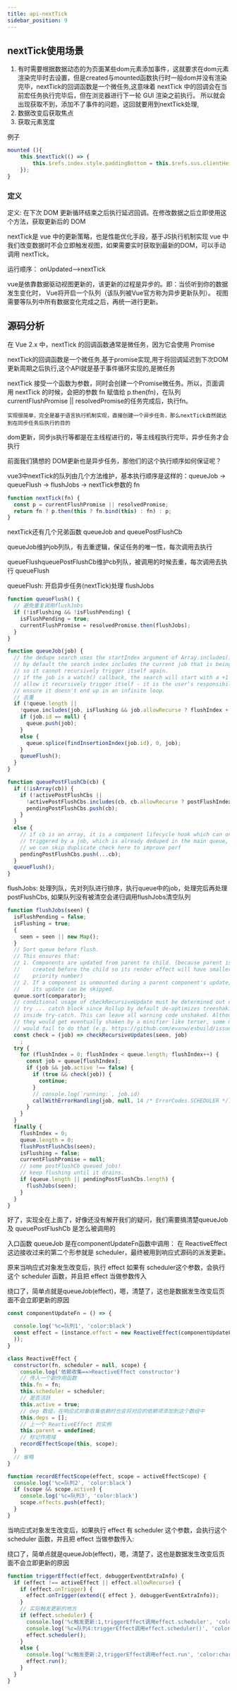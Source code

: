 ```yaml
---
title: api-nextTick
sidebar_position: 9
---
```


## nextTick使用场景
1. 有时需要根据数据动态的为页面某些dom元素添加事件，这就要求在dom元素渲染完毕时去设置，但是created与mounted函数执行时一般dom并没有渲染完毕，nextTick的回调函数是一个微任务,这意味着 nextTick 中的回调会在当前宏任务执行完毕后，但在浏览器进行下一轮 GUI 渲染之前执行。
所以就会出现获取不到，添加不了事件的问题，这回就要用到nextTick处理,
2. 数据改变后获取焦点
3. 获取元素宽度

例子
```js
mounted (){
    this.$nextTick(() => {
        this.$refs.index.style.paddingBottom = this.$refs.sus.clientHeight + 'px';
    });
}
```

### 定义
定义: 在下次 DOM 更新循环结束之后执行延迟回调。在修改数据之后立即使用这个方法，获取更新后的 DOM

nextTick是 vue 中的更新策略，也是性能优化手段，基于JS执行机制实现
vue 中我们改变数据时不会立即触发视图，如果需要实时获取到最新的DOM，可以手动调用 nextTick。

运行顺序：
onUpdated-->nextTick

vue是依靠数据驱动视图更新的，该更新的过程是异步的。即：当侦听到你的数据发生变化时， Vue将开启一个队列（该队列被Vue官方称为异步更新队列）。
视图需要等队列中所有数据变化完成之后，再统一进行更新。

## 源码分析
在 Vue 2.x 中，nextTick 的回调函数通常是微任务，因为它会使用 Promise

nextTick的回调函数是一个微任务,基于promise实现,用于将回调延迟到下次DOM更新周期之后执行,这个API就是基于事件循环实现的,是微任务

nextTick 接受一个函数为参数，同时会创建一个Promise微任务。所以，页面调用 nextTick 的时候，会把的参数 fn 赋值给 p.then(fn)，在队列currentFlushPromise || resolvedPromise的任务完成后，执行fn。

`实现很简单，完全是基于语言执行机制实现，直接创建一个异步任务，那么​​nextTick​​自然就达到在同步任务后执行的目的`

dom更新，同步js执行等都是在主线程进行的，等主线程执行完毕，异步任务才会执行

前面我们猜想的 ​​DOM​​ 更新也是异步任务，那他们的这个执行顺序如何保证呢？

vue3中nextTick的队列由几个方法维护，基本执行顺序是这样的：queueJob -> queueFlush -> flushJobs -> nextTick参数的 fn
```js
function nextTick(fn) {
  const p = currentFlushPromise || resolvedPromise;
  return fn ? p.then(this ? fn.bind(this) : fn) : p;
}
```

​nextTick​​还有几个兄弟函数
queueJob and queuePostFlushCb

​​queueJob​​​ 维护job列队，有去重逻辑，保证任务的唯一性，每次调用去执行 

​​queueFlush​​​​​​queuePostFlushCb​​​ 维护cb列队，被调用的时候去重，每次调用去执行 ​​queueFlush​​

queueFlush:
开启异步任务(nextTick)处理 ​​flushJobs​​
```js
function queueFlush() {
  // 避免重复调用flushJobs
  if (!isFlushing && !isFlushPending) {
    isFlushPending = true;
    currentFlushPromise = resolvedPromise.then(flushJobs);
  }
}

function queueJob(job) {
  // the dedupe search uses the startIndex argument of Array.includes()
  // by default the search index includes the current job that is being run
  // so it cannot recursively trigger itself again.
  // if the job is a watch() callback, the search will start with a +1 index to
  // allow it recursively trigger itself - it is the user's responsibility to
  // ensure it doesn't end up in an infinite loop.
  // 去重 
  if (!queue.length ||
    !queue.includes(job, isFlushing && job.allowRecurse ? flushIndex + 1 : flushIndex)) {
    if (job.id == null) {
      queue.push(job);
    }
    else {
      queue.splice(findInsertionIndex(job.id), 0, job);
    }
    queueFlush();
  }
}

function queuePostFlushCb(cb) {
  if (!isArray(cb)) {
    if (!activePostFlushCbs ||
      !activePostFlushCbs.includes(cb, cb.allowRecurse ? postFlushIndex + 1 : postFlushIndex)) {
      pendingPostFlushCbs.push(cb);
    }
  }
  else {
    // if cb is an array, it is a component lifecycle hook which can only be
    // triggered by a job, which is already deduped in the main queue, so
    // we can skip duplicate check here to improve perf
    pendingPostFlushCbs.push(...cb);
  }
  queueFlush();
}
```

flushJobs:
处理列队，先对列队进行排序，执行​​queue​​​中的​​job​​​，处理完后再处理​​postFlushCbs​​​, 如果队列没有被清空会递归调用​​flushJobs​​清空队列
```js
function flushJobs(seen) {
  isFlushPending = false;
  isFlushing = true;
  {
    seen = seen || new Map();
  }
  // Sort queue before flush.
  // This ensures that:
  // 1. Components are updated from parent to child. (because parent is always
  //    created before the child so its render effect will have smaller
  //    priority number)
  // 2. If a component is unmounted during a parent component's update,
  //    its update can be skipped.
  queue.sort(comparator);
  // conditional usage of checkRecursiveUpdate must be determined out of
  // try ... catch block since Rollup by default de-optimizes treeshaking
  // inside try-catch. This can leave all warning code unshaked. Although
  // they would get eventually shaken by a minifier like terser, some minifiers
  // would fail to do that (e.g. https://github.com/evanw/esbuild/issues/1610)
  const check = (job) => checkRecursiveUpdates(seen, job)
    ;
  try {
    for (flushIndex = 0; flushIndex < queue.length; flushIndex++) {
      const job = queue[flushIndex];
      if (job && job.active !== false) {
        if (true && check(job)) {
          continue;
        }
        // console.log(`running:`, job.id)
        callWithErrorHandling(job, null, 14 /* ErrorCodes.SCHEDULER */);
      }
    }
  }
  finally {
    flushIndex = 0;
    queue.length = 0;
    flushPostFlushCbs(seen);
    isFlushing = false;
    currentFlushPromise = null;
    // some postFlushCb queued jobs!
    // keep flushing until it drains.
    if (queue.length || pendingPostFlushCbs.length) {
      flushJobs(seen);
    }
  }
}
```

好了，实现全在上面了，好像还没有解开我们的疑问，我们需要搞清楚 ​​queueJob​​​ 及 ​​queuePostFlushCb​​ 是怎么被调用的


入口函数 queueJob 是在componentUpdateFn函数中调用：
在 ReactiveEffect 这边接收过来的第二个形参就是 scheduler，最终被用到响应式源码的派发更新。

原来当响应式对象发生改变后，执行 ​​effect​​​ 如果有 ​​scheduler​​​ 这个参数，会执行这个 ​​scheduler​​​ 函数，并且把 ​​effect​​ 当做参数传入

绕口了，简单点就是 ​​queueJob(effect)​​，嗯，清楚了，这也是数据发生改变后页面不会立即更新的原因
```js
const componentUpdateFn = () => {

  console.log('%c=队列1', 'color:black')
  const effect = (instance.effect = new ReactiveEffect(componentUpdateFn, () => queueJob(update), instance.scope // track it in component's effect scope
  ));
}

class ReactiveEffect {
  constructor(fn, scheduler = null, scope) {
    console.log('依赖收集==>ReactiveEffect constructor')
    // 传入一个副作用函数
    this.fn = fn;
    this.scheduler = scheduler;
    // 是否活跃
    this.active = true;
    // dep 数组，在响应式对象收集依赖时也会将对应的依赖项添加到这个数组中
    this.deps = [];
    // 上一个 ReactiveEffect 的实例
    this.parent = undefined;
    // 标记作用域
    recordEffectScope(this, scope);
  }
  // 省略
}

function recordEffectScope(effect, scope = activeEffectScope) {
  console.log('%c=队列2', 'color:black')
  if (scope && scope.active) {
    console.log('%c=队列3', 'color:black')
    scope.effects.push(effect);
  }
}
```

当响应式对象发生改变后，如果执行 effect 有 scheduler 这个参数，会执行这个 scheduler 函数，并且把 effect 当做参数传入:

绕口了，简单点就是 ​​queueJob(effect)​​，嗯，清楚了，这也是数据发生改变后页面不会立即更新的原因
```js
function triggerEffect(effect, debuggerEventExtraInfo) {
  if (effect !== activeEffect || effect.allowRecurse) {
    if (effect.onTrigger) {
      effect.onTrigger(extend({ effect }, debuggerEventExtraInfo));
    }
    // 实际触发更新的地方
    if (effect.scheduler) {
      console.log('%c触发更新:1,triggerEffect调用effect.scheduler', 'color:chartreuse')
      console.log('%c=队列4:triggerEffect调用effect.scheduler()', 'color:black')
      effect.scheduler();
    }
    else {
      console.log('%c触发更新:2,triggerEffect调用effect.run', 'color:chartreuse')
      effect.run();
    }
  }
}
```